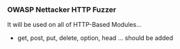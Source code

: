 ### OWASP Nettacker HTTP Fuzzer

It will be used on all of HTTP-Based Modules...

* get, post, put, delete, option, head ... should be added